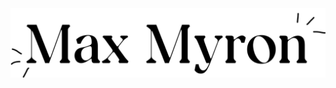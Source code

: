 <picture>
  <source media="(prefers-color-scheme: dark)" srcset="name_light.png">
  <source media="(prefers-color-scheme: light)" srcset="name_dark.png">
  <img alt="The name 'Max Myron' with decorative emphasis lines surrounding it." src="/name_dark.png">
</picture>
